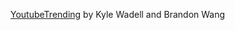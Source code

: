  [YoutubeTrending](https://github.com/KyleWadell/YoutubeTrendingProject) by Kyle Wadell and Brandon Wang
